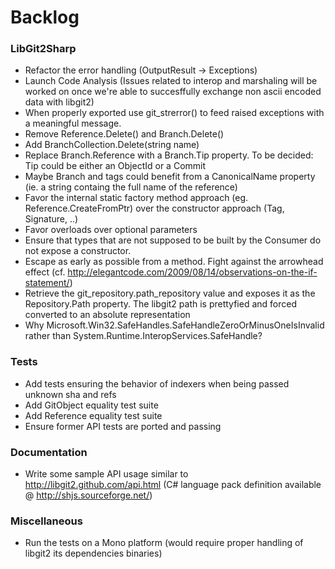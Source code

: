 # Backlog

### LibGit2Sharp

 - Refactor the error handling (OutputResult -> Exceptions)
 - Launch Code Analysis (Issues related to interop and marshaling will be worked on once we're able to succesffully exchange non ascii encoded data with libgit2)
 - When properly exported use git_strerror() to feed raised exceptions with a meaningful message.
 - Remove Reference.Delete() and Branch.Delete()
 - Add BranchCollection.Delete(string name)
 - Replace Branch.Reference with a Branch.Tip property. To be decided: Tip could be either an ObjectId or a Commit
 - Maybe Branch and tags could benefit from a CanonicalName property (ie. a string containg the full name of the reference)
 - Favor the internal static factory method approach (eg. Reference.CreateFromPtr) over the constructor approach (Tag, Signature, ..)
 - Favor overloads over optional parameters
 - Ensure that types that are not supposed to be built by the Consumer do not expose a constructor.
 - Escape as early as possible from a method. Fight against the arrowhead effect (cf. http://elegantcode.com/2009/08/14/observations-on-the-if-statement/)
 - Retrieve the git_repository.path_repository value and exposes it as the Repository.Path property. The libgit2 path is prettyfied and forced converted to an absolute representation
 - Why Microsoft.Win32.SafeHandles.SafeHandleZeroOrMinusOneIsInvalid rather than System.Runtime.InteropServices.SafeHandle?

### Tests

 - Add tests ensuring the behavior of indexers when being passed unknown sha and refs
 - Add GitObject equality test suite
 - Add Reference equality test suite
 - Ensure former API tests are ported and passing

### Documentation

 - Write some sample API usage similar to http://libgit2.github.com/api.html (C# language pack definition available @ http://shjs.sourceforge.net/)
 
### Miscellaneous

 - Run the tests on a Mono platform (would require proper handling of libgit2 its dependencies binaries)
 